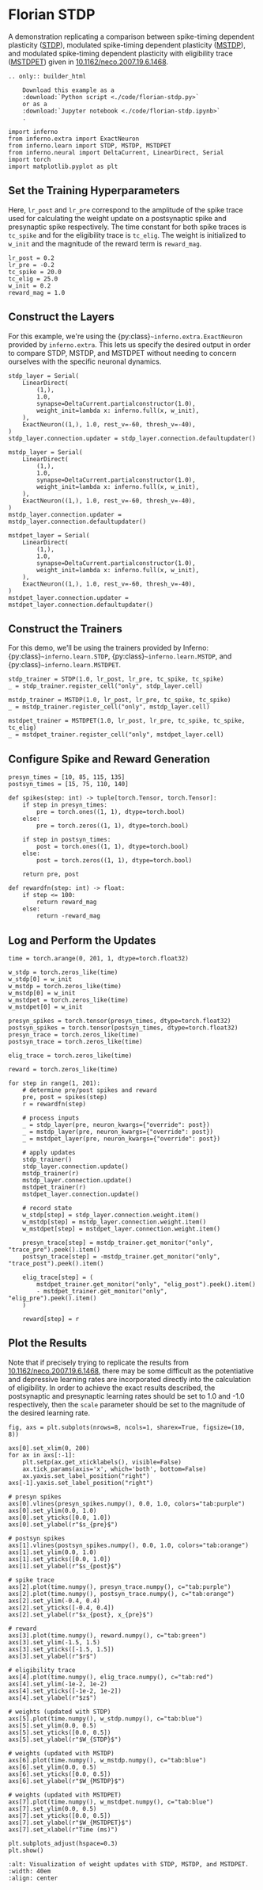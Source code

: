 # Florian STDP

A demonstration replicating a comparison between spike-timing dependent plasticity ([STDP](<zoo/learning-stdp:Spike-Timing Dependent Plasticity (STDP)>)), modulated spike-timing dependent plasticity ([MSTDP](<zoo/learning-stdp:Modulated Spike-Timing Dependent Plasticity (MSTDP)>)), and modulated spike-timing dependent plasticity with eligibility trace ([MSTDPET](<zoo/learning-stdp:Modulated Spike-Timing Dependent Plasticity with Eligibility Trace (MSTDPET)>)) given in [10.1162/neco.2007.19.6.1468](https://florian.io/papers/2007_Florian_Modulated_STDP.pdf).

```{eval-rst}
.. only:: builder_html

    Download this example as a
    :download:`Python script <./code/florian-stdp.py>`
    or as a
    :download:`Jupyter notebook <./code/florian-stdp.ipynb>`
    .
```

```{code} python
import inferno
from inferno.extra import ExactNeuron
from inferno.learn import STDP, MSTDP, MSTDPET
from inferno.neural import DeltaCurrent, LinearDirect, Serial
import torch
import matplotlib.pyplot as plt
```

## Set the Training Hyperparameters

Here, `lr_post` and `lr_pre` correspond to the amplitude of the spike trace used for calculating the weight update on a postsynaptic spike and presynaptic spike respectively. The time constant for both spike traces is `tc_spike` and for the eligibility trace is `tc_elig`. The weight is initialized to `w_init` and the magnitude of the reward term is `reward_mag`.

```{code} python
lr_post = 0.2
lr_pre = -0.2
tc_spike = 20.0
tc_elig = 25.0
w_init = 0.2
reward_mag = 1.0
```

## Construct the Layers
For this example, we're using the {py:class}`~inferno.extra.ExactNeuron` provided by `inferno.extra`. This lets us specify the desired output in order to compare STDP, MSTDP, and MSTDPET without needing to concern ourselves with the specific neuronal dynamics.

```{code} python
stdp_layer = Serial(
    LinearDirect(
        (1,),
        1.0,
        synapse=DeltaCurrent.partialconstructor(1.0),
        weight_init=lambda x: inferno.full(x, w_init),
    ),
    ExactNeuron((1,), 1.0, rest_v=-60, thresh_v=-40),
)
stdp_layer.connection.updater = stdp_layer.connection.defaultupdater()

mstdp_layer = Serial(
    LinearDirect(
        (1,),
        1.0,
        synapse=DeltaCurrent.partialconstructor(1.0),
        weight_init=lambda x: inferno.full(x, w_init),
    ),
    ExactNeuron((1,), 1.0, rest_v=-60, thresh_v=-40),
)
mstdp_layer.connection.updater = mstdp_layer.connection.defaultupdater()

mstdpet_layer = Serial(
    LinearDirect(
        (1,),
        1.0,
        synapse=DeltaCurrent.partialconstructor(1.0),
        weight_init=lambda x: inferno.full(x, w_init),
    ),
    ExactNeuron((1,), 1.0, rest_v=-60, thresh_v=-40),
)
mstdpet_layer.connection.updater = mstdpet_layer.connection.defaultupdater()
```

## Construct the Trainers

For this demo, we'll be using the trainers provided by Inferno: {py:class}`~inferno.learn.STDP`, {py:class}`~inferno.learn.MSTDP`, and {py:class}`~inferno.learn.MSTDPET`.

```{code} python
stdp_trainer = STDP(1.0, lr_post, lr_pre, tc_spike, tc_spike)
_ = stdp_trainer.register_cell("only", stdp_layer.cell)

mstdp_trainer = MSTDP(1.0, lr_post, lr_pre, tc_spike, tc_spike)
_ = mstdp_trainer.register_cell("only", mstdp_layer.cell)

mstdpet_trainer = MSTDPET(1.0, lr_post, lr_pre, tc_spike, tc_spike, tc_elig)
_ = mstdpet_trainer.register_cell("only", mstdpet_layer.cell)
```

## Configure Spike and Reward Generation

```{code} python
presyn_times = [10, 85, 115, 135]
postsyn_times = [15, 75, 110, 140]

def spikes(step: int) -> tuple[torch.Tensor, torch.Tensor]:
    if step in presyn_times:
        pre = torch.ones((1, 1), dtype=torch.bool)
    else:
        pre = torch.zeros((1, 1), dtype=torch.bool)

    if step in postsyn_times:
        post = torch.ones((1, 1), dtype=torch.bool)
    else:
        post = torch.zeros((1, 1), dtype=torch.bool)

    return pre, post

def rewardfn(step: int) -> float:
    if step <= 100:
        return reward_mag
    else:
        return -reward_mag
```

## Log and Perform the Updates

```{code} python
time = torch.arange(0, 201, 1, dtype=torch.float32)

w_stdp = torch.zeros_like(time)
w_stdp[0] = w_init
w_mstdp = torch.zeros_like(time)
w_mstdp[0] = w_init
w_mstdpet = torch.zeros_like(time)
w_mstdpet[0] = w_init

presyn_spikes = torch.tensor(presyn_times, dtype=torch.float32)
postsyn_spikes = torch.tensor(postsyn_times, dtype=torch.float32)
presyn_trace = torch.zeros_like(time)
postsyn_trace = torch.zeros_like(time)

elig_trace = torch.zeros_like(time)

reward = torch.zeros_like(time)

for step in range(1, 201):
    # determine pre/post spikes and reward
    pre, post = spikes(step)
    r = rewardfn(step)

    # process inputs
    _ = stdp_layer(pre, neuron_kwargs={"override": post})
    _ = mstdp_layer(pre, neuron_kwargs={"override": post})
    _ = mstdpet_layer(pre, neuron_kwargs={"override": post})

    # apply updates
    stdp_trainer()
    stdp_layer.connection.update()
    mstdp_trainer(r)
    mstdp_layer.connection.update()
    mstdpet_trainer(r)
    mstdpet_layer.connection.update()

    # record state
    w_stdp[step] = stdp_layer.connection.weight.item()
    w_mstdp[step] = mstdp_layer.connection.weight.item()
    w_mstdpet[step] = mstdpet_layer.connection.weight.item()

    presyn_trace[step] = mstdp_trainer.get_monitor("only", "trace_pre").peek().item()
    postsyn_trace[step] = -mstdp_trainer.get_monitor("only", "trace_post").peek().item()

    elig_trace[step] = (
        mstdpet_trainer.get_monitor("only", "elig_post").peek().item()
        - mstdpet_trainer.get_monitor("only", "elig_pre").peek().item()
    )

    reward[step] = r
```

## Plot the Results

Note that if precisely trying to replicate the results from [10.1162/neco.2007.19.6.1468](https://florian.io/papers/2007_Florian_Modulated_STDP.pdf), there may be some difficult as the potentiative and depressive learning rates are incorporated directly into the calculation of eligibility. In order to achieve the exact results described, the postsynaptic and presynaptic learning rates should be set to 1.0 and -1.0 respectively, then the `scale` parameter should be set to the magnitude of the desired learning rate.

```{code} python
fig, axs = plt.subplots(nrows=8, ncols=1, sharex=True, figsize=(10, 8))

axs[0].set_xlim(0, 200)
for ax in axs[:-1]:
    plt.setp(ax.get_xticklabels(), visible=False)
    ax.tick_params(axis='x', which='both', bottom=False)
    ax.yaxis.set_label_position("right")
axs[-1].yaxis.set_label_position("right")

# presyn spikes
axs[0].vlines(presyn_spikes.numpy(), 0.0, 1.0, colors="tab:purple")
axs[0].set_ylim(0.0, 1.0)
axs[0].set_yticks([0.0, 1.0])
axs[0].set_ylabel(r"$s_{pre}$")

# postsyn spikes
axs[1].vlines(postsyn_spikes.numpy(), 0.0, 1.0, colors="tab:orange")
axs[1].set_ylim(0.0, 1.0)
axs[1].set_yticks([0.0, 1.0])
axs[1].set_ylabel(r"$s_{post}$")

# spike trace
axs[2].plot(time.numpy(), presyn_trace.numpy(), c="tab:purple")
axs[2].plot(time.numpy(), postsyn_trace.numpy(), c="tab:orange")
axs[2].set_ylim(-0.4, 0.4)
axs[2].set_yticks([-0.4, 0.4])
axs[2].set_ylabel(r"$x_{post}, x_{pre}$")

# reward
axs[3].plot(time.numpy(), reward.numpy(), c="tab:green")
axs[3].set_ylim(-1.5, 1.5)
axs[3].set_yticks([-1.5, 1.5])
axs[3].set_ylabel(r"$r$")

# eligibility trace
axs[4].plot(time.numpy(), elig_trace.numpy(), c="tab:red")
axs[4].set_ylim(-1e-2, 1e-2)
axs[4].set_yticks([-1e-2, 1e-2])
axs[4].set_ylabel(r"$z$")

# weights (updated with STDP)
axs[5].plot(time.numpy(), w_stdp.numpy(), c="tab:blue")
axs[5].set_ylim(0.0, 0.5)
axs[5].set_yticks([0.0, 0.5])
axs[5].set_ylabel(r"$W_{STDP}$")

# weights (updated with MSTDP)
axs[6].plot(time.numpy(), w_mstdp.numpy(), c="tab:blue")
axs[6].set_ylim(0.0, 0.5)
axs[6].set_yticks([0.0, 0.5])
axs[6].set_ylabel(r"$W_{MSTDP}$")

# weights (updated with MSTDPET)
axs[7].plot(time.numpy(), w_mstdpet.numpy(), c="tab:blue")
axs[7].set_ylim(0.0, 0.5)
axs[7].set_yticks([0.0, 0.5])
axs[7].set_ylabel(r"$W_{MSTDPET}$")
axs[7].set_xlabel(r"Time (ms)")

plt.subplots_adjust(hspace=0.3)
plt.show()
```

```{image} ../images/plots/florian-stdp.png
:alt: Visualization of weight updates with STDP, MSTDP, and MSTDPET.
:width: 40em
:align: center
```